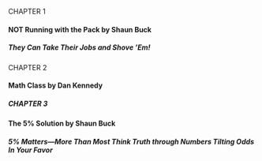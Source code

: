 CHAPTER 1

#### NOT Running with the Pack by Shaun Buck

##### They Can Take Their Jobs and Shove ’Em!

CHAPTER 2

#### Math Class by Dan Kennedy

##### CHAPTER 3

#### The 5% Solution by Shaun Buck

##### 5% Matters—More Than Most Think Truth through Numbers Tilting Odds In Your Favor